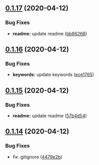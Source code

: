 ## [0.1.17](https://github.com/IgorBabkin/rxjs-react/compare/v0.1.16...v0.1.17) (2020-04-12)


### Bug Fixes

* **readme:** update readme ([bb86268](https://github.com/IgorBabkin/rxjs-react/commit/bb8626891fcff4dab8de2b80bb57b8d3a3ccb7fb))

## [0.1.16](https://github.com/IgorBabkin/rxjs-react/compare/v0.1.15...v0.1.16) (2020-04-12)


### Bug Fixes

* **keywords:** update keywords ([ece1765](https://github.com/IgorBabkin/rxjs-react/commit/ece1765ddc797c97c3b1001165063043fa8dc850))

## [0.1.15](https://github.com/IgorBabkin/rxjs-react/compare/v0.1.14...v0.1.15) (2020-04-12)


### Bug Fixes

* **readme:** update readme ([57b4d54](https://github.com/IgorBabkin/rxjs-react/commit/57b4d54c395cec3d30e9863cf89fe53173cd2c17))

## [0.1.14](https://github.com/IgorBabkin/rxjs-react/compare/v0.1.13...v0.1.14) (2020-04-12)


### Bug Fixes

* fix .gitignore ([4479e2b](https://github.com/IgorBabkin/rxjs-react/commit/4479e2b6c9165252884c4be1584feaff5da32a3e))
